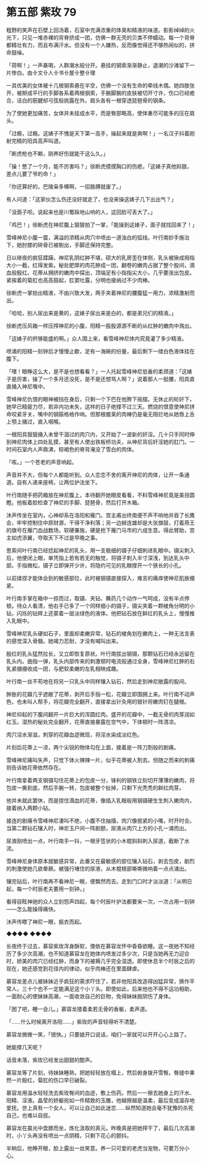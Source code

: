# 第五部 紫玫 79

粗野的笑声在石壁上回汤着，石室中充满浓重的体臭和精液的味道。影影绰绰的火光下，只见一堆赤裸的背脊挤成一团，仿佛一群无壳的贝类不停蠕动。每一个背脊都精壮有力，而且布满汗水。但没有一个人嫌热，反而像觉得还不够热闹似的，拼命鼓噪。

「荷啊！」一声暴喝，人群潮水般分开。悬挂的钢索渐渐静止，退潮的沙滩留下一片惨白。由卝文卝人卝书卝屋卝整卝理

一具优美的女体被十几根钢索悬在半空，仿佛一个没有生命的牵线木偶。她四肢张开，被掰成平行的手脚各系着两根钢索，手腕脚腕的皮肤被切开寸许，伤口已经癒合，洁白的筋腱却弓弦般挑露在外。肩头各有一根穿透琵琶骨的钢条。

为了使她更加痛苦，女体并未挂成水平，而是臀部略高，使体重尽可能多的压在肩头。

「过瘾，过瘾。这婊子不愧是天下第一高手，操起来就是爽啊！」一名汉子抖着刚射完精的阳具高声叫道。

「断虎枪也不赖，刚养好伤就能干这么久。」

「操！憋了一个月，能不厉害吗？」徐断虎摸摸胸口的伤疤，「这婊子真他妈狠，差点儿要了爷的命！」

「你还算好的，巴陵枭多横啊，一招胳膊就废了。」

有人问道：「这家伙怎么伤还没好就走了，也没来操这婊子几下出出气？」

「没面子呗。说起来也是川蜀跺地山响的人，这回脸可丢大了。」

「鸡巴！」徐断虎在神尼腹上狠狠拍了一掌，「能操到这婊子，面子就找回来了！」

雪峰神尼小腹一震，满溢的浓精从肉穴中喷出一道浊白的弧线。叶行南妙手施治下，她肘膝的碎骨已被剔出，手脚还保持完整。

日以继夜的疯狂蹂躏，神尼乳阴红肿不堪，硕大的乳房歪在体侧，乳头被揪成拇指大小一截，红得发紫。秘处肥厚的肉花肿成一团，翻卷的嫩肉占据了整个股间，滴血般殷红。花蒂从拥挤的嫩肉中探出，顶端足有小指指尖大小，几乎要涨出包皮。紧挨着的菊肛也高高鼓起，肛窦吐露，分明也接纳过不少肉棒。

徐断虎一掌拍出精液，不由兴致大发，两手夹着神尼的腰腹猛一用力，浓精激射而出。

「哈哈，别人尿出来是黄的，这婊子尿出来是白的，都是弟兄们的精液。」

徐断虎压风箱一样压搾神尼的小腹，阳精一股股源源不断的从红肿的嫩肉中溅出。

「这婊子的屄够能盛的啊。」众人围上来，看雪峰神尼体内究竟灌了多少精液。

喷涌的阳精一刻钟后才慢慢止歇，足有一海碗的份量，最后剩下一缕白色液体挂在腹下。

「嘿！眼睁这么大，是不是也想看看？」一人托起雪峰神尼低垂的柔颈道：「这婊子是厉害，操了一个多月还没死，是不是还想骂人啊？」说着那人一挺腰，阳具直直捅入神尼嘴中。

雪峰神尼仇恨的眼神被挡在身后，只剩一个下巴在他胯下摇摆。无休止的轮奸下，她早已精疲力尽，若非内功未失，这样的日子绝撑不过三天。燃烧的恨意使神尼拼命咬紧牙关，嘴中的钢箍格格作响。但那根腥臭的肉棒仍是毫无阻拦地从她唇上舌上颚上捅过，直入咽喉。

一根阳具狠狠捅入未曾干涸过的肉穴内，又开始了一波新的奸淫。几十只手同时伸到神尼肉体上四处乱摸，甚至有人使出铁板桥功夫，从神尼背后奸淫她的肛门。一时间石室内人声鼎沸，棕褐色的脊背淹没了雪白的肉体。

「咳。」一个苍老的声音响起。

声音并不大，但每个人都能听到。众人恋恋不舍的离开神尼的肉体，让开一条通道。自有人递来座椅，让两位护法坐下。

叶行南随手把药箱放在神尼腹上，本待翻开她眼皮看看，不料雪峰神尼竟是美目圆瞪。他板着脸检查了神尼的手脚、琵琶骨，然后打开木箱。

沐声传坐在室内，心神却系在洛阳和雁门。宫主甫出终南便不声不响地并吞了长鹰会，牢牢控制住中原财源，干得干净利落；另一边赫连雄却是大张旗鼓，打着燕王的旗号在雁门血战数场，软硬兼施，硬是抢下雁门马市的六成生意。得此臂助，宫主如虎添翼，夺取天下不过是早晚之事。

思索间叶行南已经捻起神尼的乳头，用一支极细的镊子仔细刺进乳眼中。镊尖刺入后，他便闭上眼，单凭指上若有若无的触觉，将镊子刺入半寸深浅，到达乳头中部。手指微松，镊子立即弹开少许，将隐约可见的乳眼撑开一个狭长的小孔。

以前揉捏才能体会到的敏感部位，此时被钢镊直接探入，难言的痛痒使神尼肌肤绷紧。

叶行南手掌在箱中一掠而过，取镊、夹钻、蘸药几个动作一气呵成，没有半点停顿。待众人看清，他右手已多了一个同样细小的镊子，镊尖夹着一颗棱角分明的小钻，闪烁的钻辉上还蒙着一层淡绿色的液体。他把钻石放在鲜红的乳头上，慢慢推入乳眼中。

雪峰神尼乳头硬如石子，里面却柔嫩异常，钻石的棱角划在嫩肉上，一种无法言表的感觉深入骨髓。她竭力忍耐，才没有喊叫出来。

殷红的乳头猛然拉长，又立即恢复原状。叶行南拔出钢镊，那颗钻石已经永远留在乳头内。曲指一弹，乳头内部传来的刺激顿时电流般通过全身，雪峰神尼红肿的右乳紧绷绷收成一团，与肥软柔嫩的左乳相映成趣。

叶行南一丝不苟地在将另一只乳头中同样镶入钻石，然后走到神尼敞露的股间。

肿胀的花瓣几乎遮敝了花蒂，剥开后手指一松，花瓣立即围拥上来。叶行南不动声色，也未叫人帮手，将花瓣完全翻开，直接拿出针灸用的银针将嫩肉钉在腿根。

神尼仰起的下腹间翻开一片巨大的浑圆红肉。盛开的花瓣中，一截无骨的肉芽润如红玉。湿热的秘处完全翻开，花蒂直接暴露在空气中，下体顿时一阵清凉。

肉穴淫水渐滋，刺穿的花瓣血迹微现，将淫水染成淡红色。

片刻后花蒂上一凉，两个尖锐的物体勾在上面，接着是一阵刀割般的剧痛。

雪峰神尼痛叫失声，只觉下体火辣辣一片，似乎花蒂被人割去。但随之而来的刺痛则告诉她花蒂依然存在。

叶行南拿着两支钢镊勾住花蒂上的包皮一分，锋利的钢铁立刻切开薄薄的嫩肉，将包皮一撕到底，然后手腕一转，包皮被整个扯掉，只剩下光秃秃的鲜红肉芽。

他并未就此罢休，而是捏住滴血的花蒂，像插入乳眼般用钢镊硬生生刺入嫩肉内，接着纳入两颗小钻。

接连的剧痛令雪峰神尼凄叫不绝，小腹不住抽搐，肉穴像抿紧的小嘴，时开时合。当第二颗钻石镶入时，神尼玉户间一阵剧颤，尿液从肉穴上方的小孔一涌而出。

尿液刚喷出一点，叶行南手一抖，一根牙签状的小木棍斜斜刺入尿道，截断了水流。

雪峰神尼身体原本就敏感异常，此番又在最敏感的部位镶入钻石，剥去包皮，剧烈的刺激使她几欲晕厥。被强行堵住的尿液，从木棍根部嘶嘶微响着一点点涌出。

镶完钻后，叶行南再不看神尼一眼，便飘然而去。走到门口时才淡淡道：「从明日起，每一个时辰老夫要用一刻钟。」

看得目眩神驰的众人立刻怨声四起，每个时辰叶护法都要来一次，一次占用一刻钟——怎么能操得痛快。

沐声传瞟了神尼一眼，振衣而起。

◆◆◆◆ ◆◆◆◆

长夜终于过去，慕容紫玫浑身酥软，偎依在慕容龙怀中昏昏欲睡。这一夜她不知经历了多少次高潮，也不知道慕容龙在她体内喷发过多少次，只是当她再无力迎合时，娇美的肉穴已经红肿，而身下的被褥几乎完全湿透。即使休息半个时辰之后的现在，她还感觉到花径内的律动，似乎肉棒还在里面肆虐。

慕容龙差点儿被妹妹近乎疯狂的需求吓住了，若非他阳具改造得凶猛异常，换作平常人，三十个也不一定能满足这个小丫头。即使如此，后来他也不得不运功相助，一面耐心的使妹妹高潮，一面收敛自己的巨物，免得妹妹脱阴伤了身体。

「困了吧，睡一会儿。」慕容龙搂着柔若无骨的香躯，柔声道。

「……什么时候离开洛阳……」紫玫的声音轻得听不清楚。

慕容龙微微一笑，「很快。」只要娘开口说话，咱们一家就可以开开心心上路了。

她能撑几天呢？

话音未落，紫玫已经发出甜甜的酣声。

慕容龙等了片刻，待妹妹睡熟，把她轻轻放在榻上，然后俯身拨开雪臀。臀缝中果然一片殷红，菊肛的伤口早已破裂。

慕容龙用温水轻轻洗去紫玫臀间的血迹，敷上伤药。然后一一擦去她身上的汗水、阳精、淫液。晶莹的娇躯宛如一件精致的玉雕，他越擦越是温柔，最后变成温存地爱抚。世上真有一个女人，可以让自己如此迷恋……纵然知道她会毫不犹豫的杀死自己，也难以自拔。

慕容龙在晨光中盘膝而坐，炼化汲取的真元。昨晚真是把她搾干了，最后几次高潮时，小丫头再没有喷出一点阴精，只剩下花心的颤抖。

半晌后，他睁开眼，脸上露出一丝笑意。养一只可爱的老虎当宠物，可要万分小心。

